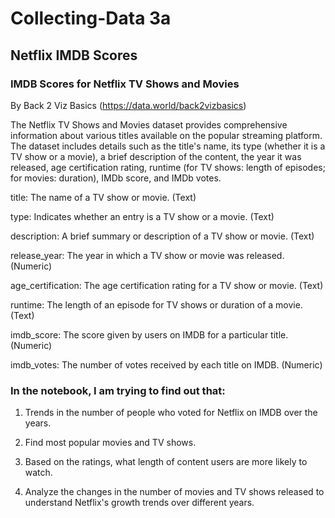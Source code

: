 # Collecting-Data 3a
## Netflix IMDB Scores
### IMDB Scores for Netflix TV Shows and Movies
By Back 2 Viz Basics (https://data.world/back2vizbasics)

The Netflix TV Shows and Movies dataset provides comprehensive information about various titles available on the popular streaming platform. The dataset includes details such as the title's name, its type (whether it is a TV show or a movie), a brief description of the content, the year it was released, age certification rating, runtime (for TV shows: length of episodes; for movies: duration), IMDb score, and IMDb votes.


title: The name of a TV show or movie. (Text)

type: Indicates whether an entry is a TV show or a movie. (Text)

description:	A brief summary or description of a TV show or movie. (Text)

release_year:	The year in which a TV show or movie was released. (Numeric)

age_certification:	The age certification rating for a TV show or movie. (Text)

runtime:	The length of an episode for TV shows or duration of a movie. (Text)

imdb_score:	The score given by users on IMDB for a particular title. (Numeric)

imdb_votes:	The number of votes received by each title on IMDB. (Numeric)

### In the notebook, I am trying to find out that:

1. Trends in the number of people who voted for Netflix on IMDB over the years.
 
2. Find most popular movies and TV shows.

3. Based on the ratings, what length of content users are more likely to watch.
 
4. Analyze the changes in the number of movies and TV shows released to understand Netflix's growth trends over different years.
